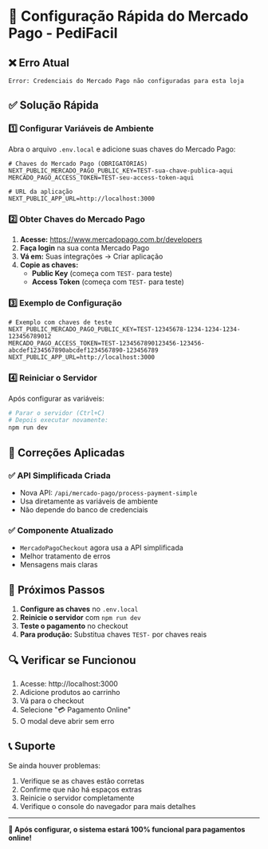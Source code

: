 # 🚀 Configuração Rápida do Mercado Pago - PediFacil

## ❌ Erro Atual
```
Error: Credenciais do Mercado Pago não configuradas para esta loja
```

## ✅ Solução Rápida

### 1️⃣ **Configurar Variáveis de Ambiente**

Abra o arquivo `.env.local` e adicione suas chaves do Mercado Pago:

```env
# Chaves do Mercado Pago (OBRIGATÓRIAS)
NEXT_PUBLIC_MERCADO_PAGO_PUBLIC_KEY=TEST-sua-chave-publica-aqui
MERCADO_PAGO_ACCESS_TOKEN=TEST-seu-access-token-aqui

# URL da aplicação
NEXT_PUBLIC_APP_URL=http://localhost:3000
```

### 2️⃣ **Obter Chaves do Mercado Pago**

1. **Acesse:** https://www.mercadopago.com.br/developers
2. **Faça login** na sua conta Mercado Pago
3. **Vá em:** Suas integrações → Criar aplicação
4. **Copie as chaves:**
   - **Public Key** (começa com `TEST-` para teste)
   - **Access Token** (começa com `TEST-` para teste)

### 3️⃣ **Exemplo de Configuração**

```env
# Exemplo com chaves de teste
NEXT_PUBLIC_MERCADO_PAGO_PUBLIC_KEY=TEST-12345678-1234-1234-1234-123456789012
MERCADO_PAGO_ACCESS_TOKEN=TEST-1234567890123456-123456-abcdef1234567890abcdef1234567890-123456789
NEXT_PUBLIC_APP_URL=http://localhost:3000
```

### 4️⃣ **Reiniciar o Servidor**

Após configurar as variáveis:

```bash
# Parar o servidor (Ctrl+C)
# Depois executar novamente:
npm run dev
```

## 🔧 Correções Aplicadas

### ✅ **API Simplificada Criada**
- Nova API: `/api/mercado-pago/process-payment-simple`
- Usa diretamente as variáveis de ambiente
- Não depende do banco de credenciais

### ✅ **Componente Atualizado**
- `MercadoPagoCheckout` agora usa a API simplificada
- Melhor tratamento de erros
- Mensagens mais claras

## 🎯 Próximos Passos

1. **Configure as chaves** no `.env.local`
2. **Reinicie o servidor** com `npm run dev`
3. **Teste o pagamento** no checkout
4. **Para produção:** Substitua chaves `TEST-` por chaves reais

## 🔍 Verificar se Funcionou

1. Acesse: http://localhost:3000
2. Adicione produtos ao carrinho
3. Vá para o checkout
4. Selecione "💳 Pagamento Online"
5. O modal deve abrir sem erro

## 📞 Suporte

Se ainda houver problemas:
1. Verifique se as chaves estão corretas
2. Confirme que não há espaços extras
3. Reinicie o servidor completamente
4. Verifique o console do navegador para mais detalhes

---

**🎉 Após configurar, o sistema estará 100% funcional para pagamentos online!**
